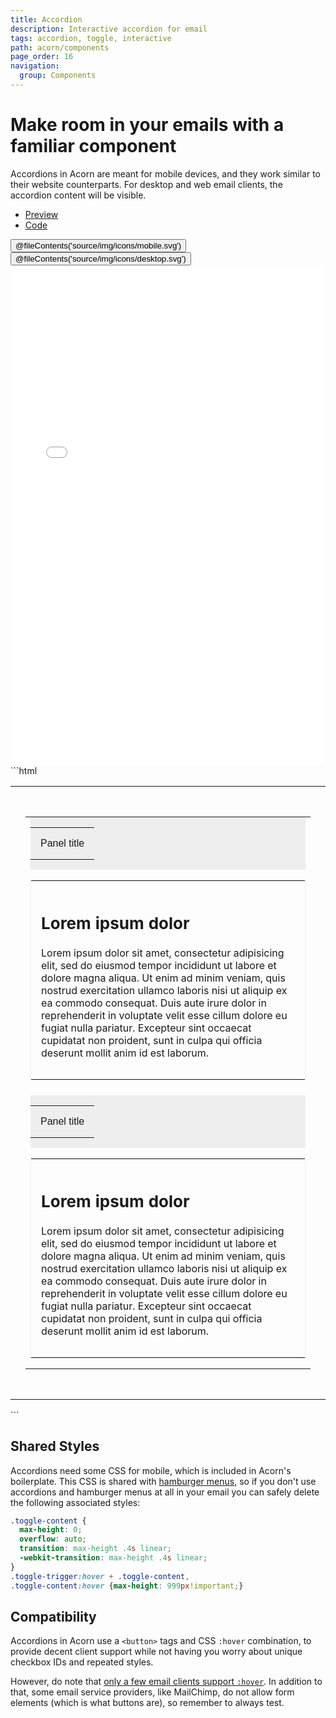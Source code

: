 ```yaml
---
title: Accordion
description: Interactive accordion for email
tags: accordion, toggle, interactive
path: acorn/components
page_order: 16
navigation:
  group: Components
---
```


# Make room in your emails with a familiar component

Accordions in Acorn are meant for mobile devices, and they work similar to their website counterparts. For desktop and web email clients, the accordion content will be visible.

<div class="my-6">
    <ul class="tabs">
        <li class="active"><a href="#accordion-preview">Preview</a></li>
        <li><a href="#accordion-code">Code</a></li>
    </ul>    
    <div id="accordion-preview" class="tab-panel" aria-expanded="true">
        <div class="py-4 bg-grey-lighter">
            <div class="hidden md:flex justify-around bg-grey-lighter pt-4 w-24 mx-auto">
                <button data-preview="mobile" class="text-grey">@fileContents('source/img/icons/mobile.svg')</button>
                <button data-preview="desktop" class="text-grey-darkest">@fileContents('source/img/icons/desktop.svg')</button>
            </div>
            <iframe src="/acorn/includes/components/accordion.html" frameborder="0" width="100%" class="block mx-auto transition-all" style="min-height: 800px;"></iframe>
        </div>
    </div>    
    <div id="accordion-code" class="tab-panel" markdown="1" aria-expanded="false">
```html
<table cellpadding="0" cellspacing="0" role="presentation" width="100%">
  <tr>
    <td style="padding: 0 24px;">
      <div class="spacer py-sm-16" style="line-height: 32px;">&zwnj;</div>
      <table cellpadding="0" cellspacing="0" role="presentation" width="100%">
        <tr>
          <td class="col" width="100%" style="padding: 0 8px;">
            <div style="margin-bottom: 24px;">
              <a class="toggle-trigger" style="text-decoration: none;">
                <button class="toggle-trigger" style="background-color: #EEEEEE; margin: 0; padding: 0; display: block; width: 100%; text-align: left; border: none; outline: none; font-size: 13px;">
                  <table bgcolor="#EEEEEE" cellpadding="0" cellspacing="0" role="presentation" width="100%">
                    <tr>
                      <td style="padding: 16px;">Panel title</td>
                    </tr>
                  </table>
                </button>
              </a>
              <div class="toggle-content">
                <table cellpadding="0" cellspacing="0" role="presentation" width="100%" style="border: 1px solid #EEEEEE;">
                  <tr>
                    <td style="padding: 16px;">
                      <h2 style="font-size: 26px;">Lorem ipsum dolor</h2>
                      <p>Lorem ipsum dolor sit amet, consectetur adipisicing elit, sed do eiusmod
                      tempor incididunt ut labore et dolore magna aliqua. Ut enim ad minim veniam,
                      quis nostrud exercitation ullamco laboris nisi ut aliquip ex ea commodo
                      consequat. Duis aute irure dolor in reprehenderit in voluptate velit esse
                      cillum dolore eu fugiat nulla pariatur. Excepteur sint occaecat cupidatat non
                      proident, sunt in culpa qui officia deserunt mollit anim id est laborum.</p>
                    </td>
                  </tr>
                </table>
              </div>
            </div>
            <div>
              <a class="toggle-trigger" style="text-decoration: none;">
                <button class="toggle-trigger" style="background-color: #EEEEEE; margin: 0; padding: 0; display: block; width: 100%; text-align: left; border: none; outline: none; font-size: 13px;">
                  <table bgcolor="#EEEEEE" cellpadding="0" cellspacing="0" role="presentation" width="100%">
                    <tr>
                      <td style="padding: 16px;">Panel title</td>
                    </tr>
                  </table>
                </button>
              </a>
              <div class="toggle-content">
                <table cellpadding="0" cellspacing="0" width="100%" role="presentation" style="border: 1px solid #EEEEEE;">
                  <tr>
                    <td style="padding: 16px;">
                      <h2 style="font-size: 26px;">Lorem ipsum dolor</h2>
                      <p>Lorem ipsum dolor sit amet, consectetur adipisicing elit, sed do eiusmod
                      tempor incididunt ut labore et dolore magna aliqua. Ut enim ad minim veniam,
                      quis nostrud exercitation ullamco laboris nisi ut aliquip ex ea commodo
                      consequat. Duis aute irure dolor in reprehenderit in voluptate velit esse
                      cillum dolore eu fugiat nulla pariatur. Excepteur sint occaecat cupidatat non
                      proident, sunt in culpa qui officia deserunt mollit anim id est laborum.</p>
                    </td>
                  </tr>
                </table>
              </div>
            </div>
          </td>
        </tr>
      </table>
      <div class="spacer py-sm-16" style="line-height: 32px;">&zwnj;</div>
    </td>
  </tr>
</table>
```
    </div>
</div>

## Shared Styles

Accordions need some CSS for mobile, which is included in Acorn's boilerplate. This CSS is shared with [hamburger menus](../components/navigation/#hamburger), so if you don't use accordions and hamburger menus at all in your email you can safely delete the following associated styles:

```css
.toggle-content {
  max-height: 0;
  overflow: auto;
  transition: max-height .4s linear;
  -webkit-transition: max-height .4s linear;
}
.toggle-trigger:hover + .toggle-content,
.toggle-content:hover {max-height: 999px!important;}
```

## Compatibility

Accordions in Acorn use a `<button>` tags and CSS `:hover` combination, to provide decent client support while not having you worry about unique checkbox IDs and repeated styles.

However, do note that [only a few email clients support `:hover`](https://www.campaignmonitor.com/css/selectors/hover/). In addition to that, some email service providers, like MailChimp, do not allow form elements (which is what buttons are), so remember to always test.
